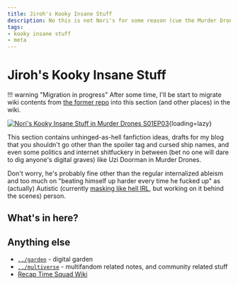 ```yaml
---
title: Jiroh's Kooky Insane Stuff
description: No this is not Nori's for some reason (cue the Murder Drones references for spoilers).
tags:
- kooky insane stuff
- meta
---
```


# Jiroh's Kooky Insane Stuff

!!! warning "Migration in progress"
    After some time, I'll be start to migrate wiki contents from [the former repo] into
    this section (and other places) in the wiki.

[![Nori's Kooky Insane Stuff in Murder Drones S01EP03](https://static.wikia.nocookie.net/murder-drones/images/7/73/Screenshot_2023-02-20_NORIS_KOOKY_INSANE_STUFF.png)](https://murder-drones.fandom.com/wiki/The_Promening#Plot){loading=lazy}

This section contains unhinged-as-hell fanfiction ideas, drafts for my blog that you shouldn't go
other than the spoiler tag and cursed ship names, and even some politics and internet shitfuckery
in between (bet no one will dare to dig anyone's digital graves) like Uzi Doorman in Murder Drones.

Don't worry, he's probably fine other than the regular internalized ableism and too much on
"beating himself up harder every time he fucked up" as (actually) Autistic (currently [masking like hell IRL][masking-hell-tweet],
but working on it behind the scenes) person.

## What's in here?

## Anything else

* [`../garden`](../garden/index.md) - digital garden
* [`../multiverse`](../multiverse/index.md) - multifandom related notes, and community related stuff
* [Recap Time Squad Wiki](https://wiki.recaptime.dev)

[the former repo]: https://github.com/ajhalili2006-experiments/kooky-insane-stuff
[masking-hell-tweet]: https://twitter.com/ajhalili2006/status/1640025400263999489?s=20
